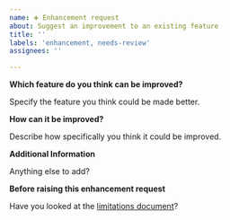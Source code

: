 ```yaml
---
name: ➕ Enhancement request
about: Suggest an improvement to an existing feature
title: ''
labels: 'enhancement, needs-review'
assignees: ''

---
```


**Which feature do you think can be improved?**

Specify the feature you think could be made better.

**How can it be improved?**

Describe how specifically you think it could be improved.

**Additional Information**

Anything else to add?

**Before raising this enhancement request**

Have you looked at the [limitations document](https://github.com/kata-containers/kata-containers/blob/main/docs/Limitations.md)?
